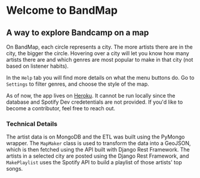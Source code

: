# Welcome to BandMap

## A way to explore Bandcamp on a map

On BandMap, each circle represents a city. The more artists there are in the city, the bigger the circle. Hovering over a city will let you know how many artists there are and which genres are most popular to make in that city (not based on listener habits).

In the `Help` tab you will find more details on what the menu buttons do. Go to `Settings` to filter genres, and choose the style of the map.

As of now, the app lives on [Heroku]('https://bandmap-v1.herokuapp.com/). It cannot be run locally since the database and Spotify Dev credetentials are not provided. If you'd like to become a contributor, feel free to reach out.

### Technical Details

The artist data is on MongoDB and the ETL was built using the PyMongo wrapper. The `MapMaker` class is used to transform the data into a GeoJSON, which is then fetched using the API built with Django Rest Framework. The artists in a selected city are posted using the Django Rest Framework, and  `MakePlaylist` uses the Spotify API to build a playlist of those artists' top songs.